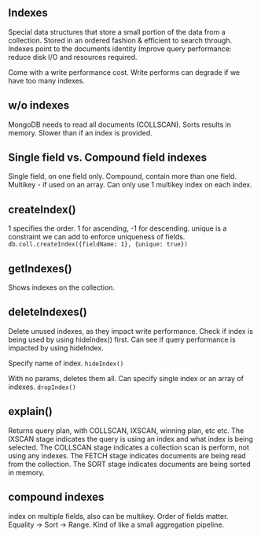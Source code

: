 ## Indexes
Special data structures that store a small portion of the data from a collection.
Stored in an ordered fashion & efficient to search through.
Indexes point to the documents identity
Improve query performance: reduce disk I/O and resources required.

Come with a write performance cost.
Write performs can degrade if we have too many indexes.

## w/o indexes
MongoDB needs to read all documents (COLLSCAN).
Sorts results in memory.
Slower than if an index is provided.

## Single field vs. Compound field indexes
Single field, on one field only.
Compound, contain more than one field.
Multikey - if used on an array. Can only use 1 multikey index on each index.

## createIndex()
1 specifies the order. 1 for ascending, -1 for descending.
unique is a constraint we can add to enforce uniqueness of fields.
`db.coll.createIndex({fieldName: 1}, {unique: true})`

## getIndexes()
Shows indexes on the collection.

## deleteIndexes()
Delete unused indexes, as they impact write performance.
Check if index is being used by using hideIndex() first.
Can see if query performance is impacted by using hideIndex.

Specify name of index.
`hideIndex()`

With no params, deletes them all.
Can specify single index or an array of indexes.
`dropIndex()`


## explain()
Returns query plan, with COLLSCAN, IXSCAN, winning plan, etc etc.
The IXSCAN stage indicates the query is using an index and what index is being selected.
The COLLSCAN stage indicates a collection scan is perform, not using any indexes.
The FETCH stage indicates documents are being read from the collection.
The SORT stage indicates documents are being sorted in memory.

## compound indexes
index on multiple fields, also can be multikey.
Order of fields matter. 
Equality -> Sort -> Range.
Kind of like a small aggregation pipeline.